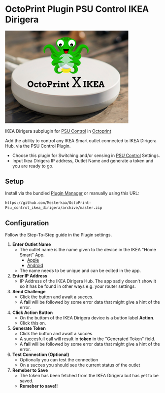 # OctoPrint Plugin PSU Control IKEA Dirigera

<img src="./assets/img/OctoPrintXIKEA.png" width="400">

IKEA Dirigera subplugin for [PSU Control](https://github.com/kantlivelong/OctoPrint-PSUControl) in [Octoprint](https://octoprint.org/)

Add the ability to control any IKEA Smart outlet connected to IKEA Dirigera Hub, via the PSU Control Plugin.

- Choose this plugin for Switching and/or sensing in [PSU Control](https://github.com/kantlivelong/OctoPrint-PSUControl) Settings.
- Input Ikea Dirigera IP address, Outlet Name and generate a token and you are ready to go.

## Setup

Install via the bundled [Plugin Manager](https://docs.octoprint.org/en/master/bundledplugins/pluginmanager.html)
or manually using this URL:

    https://github.com/Mesterkaa/OctoPrint-Psu_control_ikea_dirigera/archive/master.zip

## Configuration

Follow the Step-To-Step guide in the Plugin settings.
1. **Enter Outlet Name**
    - The outlet name is the name given to the device in the IKEA "Home Smart" App.
        - [Apple](https://apps.apple.com/us/app/ikea-home-smart/id1633226273)
        - [Android](https://play.google.com/store/apps/details?id=com.ikea.inter.homesmart.system2)
    - The name needs to be unique and can be edited in the app.
2. **Enter IP Address**
    - IP Address of the IKEA Dirigera Hub. The app sadly doesn't show it so it has be found in other ways e.g. your router settings.
3. **Send Challenge**
    - Click the button and await a succes.
    - A **fail** will be followed by some error data that might give a hint of the error.
4. **Click Action Button**
    - On the buttom of the IKEA Dirigera device is a button label **Action**.
    - Click this on.
5. **Generate Token**
    - Click the button and await a succes.
    - A succesfull call will result in **token** in the "Generated Token" field.
    - A **fail** will be followed by some error data that might give a hint of the error.
6. **Test Connection (Optional)**
    - Optionally you can test the connection
    - On a succes you should see the current status of the outlet
7. **Remeber to Save**
    - The token has been fetched from the IKEA Dirigera but has yet to be saved.
    - **Remeber to save!!**


